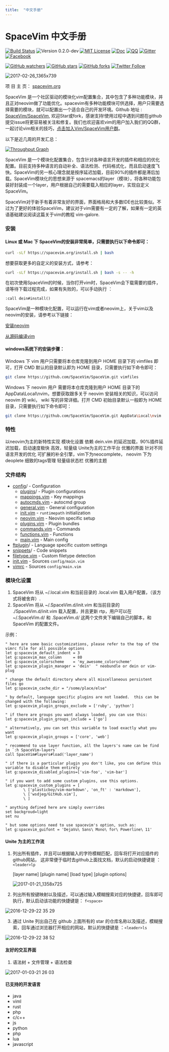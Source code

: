 ```yaml
---
title:  "中文手册"
---
```


# SpaceVim 中文手册

[![Build Status](https://travis-ci.org/SpaceVim/SpaceVim.svg?branch=dev)](https://travis-ci.org/SpaceVim/SpaceVim)
![Version 0.2.0-dev](https://img.shields.io/badge/version-0.2.0--dev-yellow.svg?style=flat-square)
[![MIT License](https://img.shields.io/badge/license-MIT-blue.svg?style=flat-square)]()
[![Doc](https://img.shields.io/badge/doc-%3Ah%20SpaceVim-orange.svg?style=flat-square)](https://github.com/SpaceVim/SpaceVim/blob/dev/doc/SpaceVim.txt)
[![QQ](https://img.shields.io/badge/QQ群-121056965-blue.svg)](https://jq.qq.com/?_wv=1027&k=43DB6SG)
[![Gitter](https://badges.gitter.im/SpaceVim/SpaceVim.svg)](https://gitter.im/SpaceVim/SpaceVim?utm_source=badge&utm_medium=badge&utm_campaign=pr-badge)
[![Facebook](https://img.shields.io/badge/FaceBook-SpaceVim-blue.svg)](https://www.facebook.com/SpaceVim)

[![GitHub watchers](https://img.shields.io/github/watchers/SpaceVim/SpaceVim.svg?style=social&label=Watch)](https://github.com/SpaceVim/SpaceVim)
[![GitHub stars](https://img.shields.io/github/stars/SpaceVim/SpaceVim.svg?style=social&label=Star)](https://github.com/SpaceVim/SpaceVim)
[![GitHub forks](https://img.shields.io/github/forks/SpaceVim/SpaceVim.svg?style=social&label=Fork)](https://github.com/SpaceVim/SpaceVim)
[![Twitter Follow](https://img.shields.io/twitter/follow/SpaceVim.svg?style=social&label=Follow&maxAge=2592000)](https://twitter.com/SpaceVim)

![2017-02-26_1365x739](https://cloud.githubusercontent.com/assets/13142418/23339920/590f2e9a-fc67-11e6-99ec-794f79ba0902.png)


项 目 主 页： [spacevim.org](https://spacevim.org)

SpaceVim 是一个社区驱动的模块化vim配置集合，其中包含了多种功能模块，并且正对neovim做了功能优化。spacevim有多种功能模块可供选择，用户只需要选择需要的模块，就可以配置出一个适合自己的开发环境。Github 地址 : [SpaceVim/SpaceVim](https://github.com/SpaceVim/SpaceVim), 欢迎Star或fork，感谢支持!使用过程中遇到问题在github提交issue将更容易被关注和修复。我们也欢迎喜欢vim的用户加入我们的QQ群，一起讨论vim相关的技巧，[点击加入Vim/SpaceVim用户群](https://jq.qq.com/?_wv=1027&k=43zWPlT)。

以下是近几周的开发汇总：

[![Throughput Graph](https://graphs.waffle.io/SpaceVim/SpaceVim/throughput.svg)](https://github.com/SpaceVim/SpaceVim/pulse)


 

SpaceVim 是一个模块化配置集合，包含针对各种语言开发的插件和相应的优化配置。目前支持多种语言的自动补全、语法检测、代码格式化，而且启动速度飞快。SpaceVim的另一核心理念就是按序延迟加载，目前90%的插件都是滞后加载。SpaceVim模块化的思想来源于 spacemacs的layer（模块），将各种功能包装好封装成一个layer，用户根据自己的需要载入相应的layer，实现自定义SpaceVim。

SpaceVim对于新手有着非常友好的界面，界面格局和大多数IDE也比较类似。不过为了更好的体验SpaceVim，建议对于vim需要有一定的了解，如果有一定的英语基础建议阅读这篇关于vim的教程 vim-galore. 

### 安装

#### Linux 或 Mac 下 SpaceVim的安装非常简单，只需要执行以下命令即可：
```sh
curl -sLf https://spacevim.org/install.sh | bash
```
想要获取更多的自定义的安装方式，请参考：
```sh
curl -sLf https://spacevim.org/install.sh | bash -s -- -h
```
在初次使用SpaceVim的时候，当你打开vim时，SpaceVim会下载需要的插件，请等待下载过程完成，如果有失败的，可以手动执行 ：
```viml
:call dein#install()
```
SpaceVim是一种模块化配置，可以运行在vim或者neovim上，关于vim以及neovim的安装，请参考以下链接：

[安装neovim](https://github.com/neovim/neovim/wiki/Installing-Neovim)

[从源码编译vim](https://github.com/Valloric/YouCompleteMe/wiki/Building-Vim-from-source)

#### windows系统下的安装步骤：

Windows 下 vim 用户只需要将本仓库克隆到用户 HOME 目录下的 vimfiles 即可，打开 CMD 默认的目录默认即为 HOME 目录，只需要执行如下命令即可：
```sh
git clone https://github.com/SpaceVim/SpaceVim.git vimfiles
```
Windows 下 neovim 用户 需要将本仓库克隆到用户 HOME 目录下的 AppData\Local\nvim，想要获取跟多关于 neovim 安装相关的知识，可以访问 neovim 的 wiki， wiki 写的非常详细。打开 CMD 初始目录默认一般即为 HOME 目录，只需要执行如下命令即可：
```sh
git clone https://github.com/SpaceVim/SpaceVim.git AppData\Local\nvim
```
### 特性

以neovim为主的新特性实现
模块化设置
依赖 dein.vim 的延迟加载，90%插件延迟加载，启动速度极快
高效，轻量级
Unite为主的工作平台
优雅的界面
针对不同语言开发的优化
可扩展的补全引擎，vim下为neocomplete， neovim 下为 deoplete
细致的tags管理
轻量级状态栏
优雅的主题

### 文件结构

- [config](./config)/ - Configuration
  - [plugins](./config/plugins)/ - Plugin configurations
  - [mappings.vim](./config/mappings.vim) - Key mappings
  - [autocmds.vim](./config/autocmds.vim) - autocmd group
  - [general.vim](./config/general.vim) - General configuration
  - [init.vim](./config/init.vim) - `runtimepath` initialization
  - [neovim.vim](./config/neovim.vim) - Neovim specific setup
  - [plugins.vim](./config/plugins.vim) - Plugin bundles
  - [commands.vim](./config/commands.vim) - Commands
  - [functions.vim](./config/functions.vim) - Functions
  - [main.vim](./config/main.vim) - Main config
- [ftplugin](./ftplugin)/ - Language specific custom settings
- [snippets](../../snippets)/ - Code snippets
- [filetype.vim](./filetype.vim) - Custom filetype detection
- [init.vim](./init.vim) - Sources `config/main.vim`
- [vimrc](./vimrc) - Sources `config/main.vim`

### 模块化设置

1. SpaceVim 将从 ~/.local.vim 和当前目录的 .local.vim 载入用户配置，（该方式将被舍弃）.
2. SpaceVim 将从 ~/.SpaceVim.d/init.vim 和当前目录的 ./SpaceVim.d/init.vim 载入配置，并且更新 rtp，用户可以在 ~/.SpaceVim.d/ 和 .SpaceVim.d/ 这两个文件夹下编辑自己的脚本，和 SpaceVim 的配置文件。

示例：

```viml
" here are some basic customizations, please refer to the top of the vimrc file for all possible options
let g:spacevim_default_indent = 3
let g:spacevim_max_column     = 80
let g:spacevim_colorscheme    = 'my_awesome_colorscheme'
let g:spacevim_plugin_manager = 'dein'  " neobundle or dein or vim-plug

" change the default directory where all miscellaneous persistent files go
let g:spacevim_cache_dir = "/some/place/else"

" by default, language specific plugins are not loaded.  this can be changed with the following:
let g:spacevim_plugin_groups_exclude = ['ruby', 'python']

" if there are groups you want always loaded, you can use this:
let g:spacevim_plugin_groups_include = ['go']

" alternatively, you can set this variable to load exactly what you want
let g:spacevim_plugin_groups = ['core', 'web']

" recommend to use layer function, all the layers's name can be find in `:h SpaceVim-layers`
call SpaceVim#layers#load('layer_name')

" if there is a particular plugin you don't like, you can define this variable to disable them entirely
let g:spacevim_disabled_plugins=['vim-foo', 'vim-bar']

" if you want to add some custom plugins, use this options.
let g:spacevim_custom_plugins = [
        \ ['plasticboy/vim-markdown', 'on_ft' : 'markdown'],
        \ ['wsdjeg/GitHub.vim'],
        \ ]

" anything defined here are simply overrides
set backgroud=light
set nu

" but some options need to use spacevim's option, such as:
let g:spacevim_guifont = 'DejaVu\ Sans\ Mono\ for\ Powerline\ 11'
```

#### Unite 为主的工作流
1. 列出所有插件，并且可以根据输入的字符模糊匹配，回车将打开对应插件的github网站， 这非常便于临时去github上面找文档，默认的启动快捷键是 ： `<leader>lp`

    [layer name]   [plugin name]  [load type]    [plugin options]

    ![2017-01-21_1358x725](https://cloud.githubusercontent.com/assets/13142418/22175019/ce42d902-e027-11e6-89cd-4f44f70a10cd.png)

2. 列出所有按键映射以及描述，可以通过输入模糊搜索对应的快捷键，回车即可执行，默认启动该功能的快捷键是： `f<space>`

 ![2016-12-29-22 35 29](https://cloud.githubusercontent.com/assets/13142418/21546066/4896c5e2-ce17-11e6-8246-945b924df9aa.png)

3. 通过 Unite 列出自己在 github 上面所有的 star 的仓库名称以及描述，模糊搜索，回车通过浏览器打开相应的网站，默认的快捷键是 ：`<leader>ls`

 ![2016-12-29-22 38 52](https://cloud.githubusercontent.com/assets/13142418/21546148/c6836618-ce17-11e6-82a9-81e90017dbf1.png)
 
#### 友好的交互界面

1. 语法树 + 文件管理 + 语法检查

![2017-01-03-21 26 03](https://cloud.githubusercontent.com/assets/13142418/21609104/74567ce4-d1fb-11e6-9495-16aa5ad2e42d.png)

#### 已支持的开发语言
- java
- viml
- rust
- php
- c/c++
- js
- python
- php
- lua
- javascript
